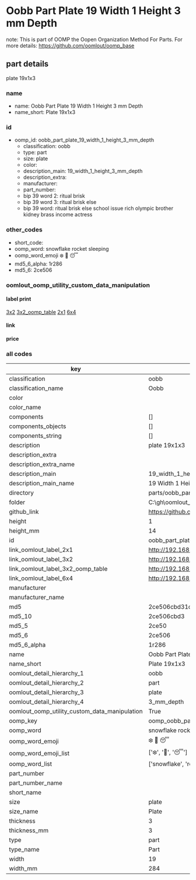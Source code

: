 # Oobb Part Plate 19 Width 1 Height 3 mm Depth  

note: This is part of OOMP the Oopen Organization Method For Parts. For more details: https://github.com/oomlout/oomp_base

##  part details
  



plate 19x1x3



### name
* name: Oobb Part Plate 19 Width 1 Height 3 mm Depth
* name_short: Plate 19x1x3 
### id
* oomp_id: oobb_part_plate_19_width_1_height_3_mm_depth
  * classification: oobb
  * type: part
  * size: plate
  * color: 
  * description_main: 19_width_1_height_3_mm_depth
  * description_extra: 
  * manufacturer: 
  * part_number: 
  * bip 39 word 2: ritual brisk
  * bip 39 word 3: ritual brisk else
  * bip 39 word: ritual brisk else school issue rich olympic brother kidney brass income actress

### other_codes
* short_code: 
* oomp_word: snowflake rocket sleeping
* oomp_word_emoji :snowflake: :rocket: :sleeping:
* md5_6_alpha: 1r286
* md5_6: 2ce506






### oomlout_oomp_utility_custom_data_manipulation
#### label print
[3x2](http://192.168.1.245:1112/?label=oomp%201r286)
[3x2_oomp_table](http://192.168.1.108:1112/?label=oomp%201r286)
[2x1](http://192.168.1.242:1112/?label=oomp%201r286)
[6x4](http://192.168.1.55:1112/?label=oomp%201r286)    

#### link

                              

#### price







### all codes 
| key | value |  
| --- | --- |  
| classification | oobb |  
| classification_name | Oobb |  
| color |  |  
| color_name |  |  
| components | [] |  
| components_objects | [] |  
| components_string | [] |  
| description | plate 19x1x3 |  
| description_extra |  |  
| description_extra_name |  |  
| description_main | 19_width_1_height_3_mm_depth |  
| description_main_name | 19 Width 1 Height 3 mm Depth |  
| directory | parts/oobb_part_plate_19_width_1_height_3_mm_depth |  
| folder | C:\gh\oomlout_oobb_version_4_generated_parts\things\oobb_part_plate_19_width_1_height_3_mm_depth |  
| github_link | https://github.com/oomlout/oomlout_oomp_part_src/tree/main/parts/oobb_part_plate_19_width_1_height_3_mm_depth |  
| height | 1 |  
| height_mm | 14 |  
| id | oobb_part_plate_19_width_1_height_3_mm_depth |  
| link_oomlout_label_2x1 | http://192.168.1.242:1112/?label=oomp%201r286 |  
| link_oomlout_label_3x2 | http://192.168.1.245:1112/?label=oomp%201r286 |  
| link_oomlout_label_3x2_oomp_table | http://192.168.1.108:1112/?label=oomp%201r286 |  
| link_oomlout_label_6x4 | http://192.168.1.55:1112/?label=oomp%201r286 |  
| manufacturer |  |  
| manufacturer_name |  |  
| md5 | 2ce506cbd31cf34ae53b5c0c904715d4 |  
| md5_10 | 2ce506cbd3 |  
| md5_5 | 2ce50 |  
| md5_6 | 2ce506 |  
| md5_6_alpha | 1r286 |  
| name | Oobb Part Plate 19 Width 1 Height 3 mm Depth |  
| name_short | Plate 19x1x3  |  
| oomlout_detail_hierarchy_1 | oobb |  
| oomlout_detail_hierarchy_2 | part |  
| oomlout_detail_hierarchy_3 | plate |  
| oomlout_detail_hierarchy_4 | 3_mm_depth |  
| oomlout_oomp_utility_custom_data_manipulation | True |  
| oomp_key | oomp_oobb_part_plate_19_width_1_height_3_mm_depth |  
| oomp_word | snowflake rocket sleeping |  
| oomp_word_emoji | :snowflake: :rocket: :sleeping: |  
| oomp_word_emoji_list | [':snowflake:', ':rocket:', ':sleeping:'] |  
| oomp_word_list | ['snowflake', 'rocket', 'sleeping'] |  
| part_number |  |  
| part_number_name |  |  
| short_name |  |  
| size | plate |  
| size_name | Plate |  
| thickness | 3 |  
| thickness_mm | 3 |  
| type | part |  
| type_name | Part |  
| width | 19 |  
| width_mm | 284 |  
